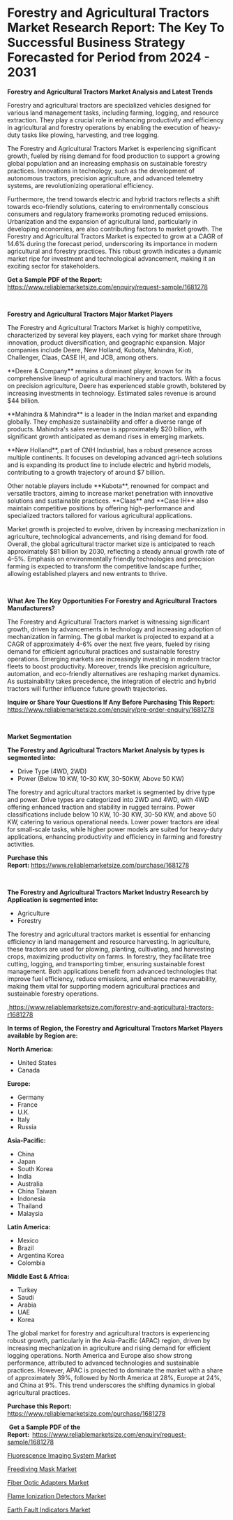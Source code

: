 <p><h1>Forestry and Agricultural Tractors Market Research Report: The Key To Successful Business Strategy Forecasted for Period from 2024 - 2031</h1></p><p><strong>Forestry and Agricultural Tractors Market Analysis and Latest Trends</strong></p>
<p><p>Forestry and agricultural tractors are specialized vehicles designed for various land management tasks, including farming, logging, and resource extraction. They play a crucial role in enhancing productivity and efficiency in agricultural and forestry operations by enabling the execution of heavy-duty tasks like plowing, harvesting, and tree logging.</p><p>The Forestry and Agricultural Tractors Market is experiencing significant growth, fueled by rising demand for food production to support a growing global population and an increasing emphasis on sustainable forestry practices. Innovations in technology, such as the development of autonomous tractors, precision agriculture, and advanced telemetry systems, are revolutionizing operational efficiency.</p><p>Furthermore, the trend towards electric and hybrid tractors reflects a shift towards eco-friendly solutions, catering to environmentally conscious consumers and regulatory frameworks promoting reduced emissions. Urbanization and the expansion of agricultural land, particularly in developing economies, are also contributing factors to market growth. The Forestry and Agricultural Tractors Market is expected to grow at a CAGR of 14.6% during the forecast period, underscoring its importance in modern agricultural and forestry practices. This robust growth indicates a dynamic market ripe for investment and technological advancement, making it an exciting sector for stakeholders.</p></p>
<p><strong>Get a Sample PDF of the Report:&nbsp;</strong> <a href="https://www.reliablemarketsize.com/enquiry/request-sample/1681278?utm_campaign=1143&utm_medium=2&utm_source=Github&utm_content=ia&utm_term=16122024&utm_id=forestry-and-agricultural-tractors">https://www.reliablemarketsize.com/enquiry/request-sample/1681278</a></p>
<p>&nbsp;</p>
<p><strong>Forestry and Agricultural Tractors Major Market Players</strong></p>
<p><p>The Forestry and Agricultural Tractors Market is highly competitive, characterized by several key players, each vying for market share through innovation, product diversification, and geographic expansion. Major companies include Deere, New Holland, Kubota, Mahindra, Kioti, Challenger, Claas, CASE IH, and JCB, among others.</p><p>**Deere & Company** remains a dominant player, known for its comprehensive lineup of agricultural machinery and tractors. With a focus on precision agriculture, Deere has experienced stable growth, bolstered by increasing investments in technology. Estimated sales revenue is around $44 billion.</p><p>**Mahindra & Mahindra** is a leader in the Indian market and expanding globally. They emphasize sustainability and offer a diverse range of products. Mahindra's sales revenue is approximately $20 billion, with significant growth anticipated as demand rises in emerging markets.</p><p>**New Holland**, part of CNH Industrial, has a robust presence across multiple continents. It focuses on developing advanced agri-tech solutions and is expanding its product line to include electric and hybrid models, contributing to a growth trajectory of around $7 billion.</p><p>Other notable players include **Kubota**, renowned for compact and versatile tractors, aiming to increase market penetration with innovative solutions and sustainable practices. **Claas** and **Case IH** also maintain competitive positions by offering high-performance and specialized tractors tailored for various agricultural applications.</p><p>Market growth is projected to evolve, driven by increasing mechanization in agriculture, technological advancements, and rising demand for food. Overall, the global agricultural tractor market size is anticipated to reach approximately $81 billion by 2030, reflecting a steady annual growth rate of 4–5%. Emphasis on environmentally friendly technologies and precision farming is expected to transform the competitive landscape further, allowing established players and new entrants to thrive.</p></p>
<p>&nbsp;</p>
<p><strong>What Are The Key Opportunities For Forestry and Agricultural Tractors Manufacturers?</strong></p>
<p><p>The Forestry and Agricultural Tractors market is witnessing significant growth, driven by advancements in technology and increasing adoption of mechanization in farming. The global market is projected to expand at a CAGR of approximately 4-6% over the next five years, fueled by rising demand for efficient agricultural practices and sustainable forestry operations. Emerging markets are increasingly investing in modern tractor fleets to boost productivity. Moreover, trends like precision agriculture, automation, and eco-friendly alternatives are reshaping market dynamics. As sustainability takes precedence, the integration of electric and hybrid tractors will further influence future growth trajectories.</p></p>
<p><strong>Inquire or Share Your Questions If Any Before Purchasing This Report:</strong> <a href="https://www.reliablemarketsize.com/enquiry/pre-order-enquiry/1681278?utm_campaign=1143&utm_medium=2&utm_source=Github&utm_content=ia&utm_term=16122024&utm_id=forestry-and-agricultural-tractors">https://www.reliablemarketsize.com/enquiry/pre-order-enquiry/1681278</a></p>
<p>&nbsp;</p>
<p><strong>Market Segmentation</strong></p>
<p><strong>The Forestry and Agricultural Tractors Market Analysis by types is segmented into:</strong></p>
<p><ul><li>Drive Type (4WD, 2WD)</li><li>Power (Below 10 KW, 10-30 KW, 30-50KW, Above 50 KW)</li></ul></p>
<p><p>The forestry and agricultural tractors market is segmented by drive type and power. Drive types are categorized into 2WD and 4WD, with 4WD offering enhanced traction and stability in rugged terrains. Power classifications include below 10 KW, 10-30 KW, 30-50 KW, and above 50 KW, catering to various operational needs. Lower power tractors are ideal for small-scale tasks, while higher power models are suited for heavy-duty applications, enhancing productivity and efficiency in farming and forestry activities.</p></p>
<p><strong>Purchase this Report:&nbsp;</strong><a href="https://www.reliablemarketsize.com/purchase/1681278?utm_campaign=1143&utm_medium=2&utm_source=Github&utm_content=ia&utm_term=16122024&utm_id=forestry-and-agricultural-tractors">https://www.reliablemarketsize.com/purchase/1681278</a></p>
<p>&nbsp;</p>
<p><strong>The Forestry and Agricultural Tractors Market Industry Research by Application is segmented into:</strong></p>
<p><ul><li>Agriculture</li><li>Forestry</li></ul></p>
<p><p>The forestry and agricultural tractors market is essential for enhancing efficiency in land management and resource harvesting. In agriculture, these tractors are used for plowing, planting, cultivating, and harvesting crops, maximizing productivity on farms. In forestry, they facilitate tree cutting, logging, and transporting timber, ensuring sustainable forest management. Both applications benefit from advanced technologies that improve fuel efficiency, reduce emissions, and enhance maneuverability, making them vital for supporting modern agricultural practices and sustainable forestry operations.</p></p>
<p><a href="https://www.reliablemarketsize.com/forestry-and-agricultural-tractors-r1681278?utm_campaign=1143&utm_medium=2&utm_source=Github&utm_content=ia&utm_term=16122024&utm_id=forestry-and-agricultural-tractors">&nbsp;https://www.reliablemarketsize.com/forestry-and-agricultural-tractors-r1681278</a></p>
<p><strong>In terms of Region, the Forestry and Agricultural Tractors Market Players available by Region are:</strong></p>
<p>
    <p> <strong> North America: </strong>
        <ul>
            <li>United States</li>
            <li>Canada</li>
        </ul>
        </p> 
    <p> <strong> Europe: </strong>
        <ul>
            <li>Germany</li>
            <li>France</li>
            <li>U.K.</li>
            <li>Italy</li>
            <li>Russia</li>
        </ul>
        </p> 
    <p> <strong> Asia-Pacific: </strong>
        <ul>
            <li>China</li>
            <li>Japan</li>
            <li>South Korea</li>
            <li>India</li>
            <li>Australia</li>
            <li>China Taiwan</li>
            <li>Indonesia</li>
            <li>Thailand</li>
            <li>Malaysia</li>
        </ul>
        </p> 
    <p> <strong> Latin America: </strong>
        <ul>
            <li>Mexico</li>
            <li>Brazil</li>
            <li>Argentina Korea</li>
            <li>Colombia</li>
        </ul>
        </p> 
    <p> <strong> Middle East & Africa: </strong>
        <ul>
            <li>Turkey</li>
            <li>Saudi</li>
            <li>Arabia</li>
            <li>UAE</li>
            <li>Korea</li>
        </ul>
    </p>
    </p>
<p><p>The global market for forestry and agricultural tractors is experiencing robust growth, particularly in the Asia-Pacific (APAC) region, driven by increasing mechanization in agriculture and rising demand for efficient logging operations. North America and Europe also show strong performance, attributed to advanced technologies and sustainable practices. However, APAC is projected to dominate the market with a share of approximately 39%, followed by North America at 28%, Europe at 24%, and China at 9%. This trend underscores the shifting dynamics in global agricultural practices.</p></p>
<p><strong>Purchase this Report: </strong><a href="https://www.reliablemarketsize.com/purchase/1681278?utm_campaign=1143&utm_medium=2&utm_source=Github&utm_content=ia&utm_term=16122024&utm_id=forestry-and-agricultural-tractors">https://www.reliablemarketsize.com/purchase/1681278</a></p>
<p>&nbsp;<strong>Get a Sample PDF of the Report:&nbsp;&nbsp;</strong><a href="https://www.reliablemarketsize.com/enquiry/request-sample/1681278?utm_campaign=1143&utm_medium=2&utm_source=Github&utm_content=ia&utm_term=16122024&utm_id=forestry-and-agricultural-tractors">https://www.reliablemarketsize.com/enquiry/request-sample/1681278</a></p>
<p><strong></strong></p>
<p><p><a href="https://github.com/ryanbell8967/Market-Research-Report-List-1/blob/main/fluorescence-imaging-system-market.md?utm_campaign=1143&utm_medium=2&utm_source=Github&utm_content=ia&utm_term=16122024&utm_id=forestry-and-agricultural-tractors">Fluorescence Imaging System Market</a></p><p><a href="https://github.com/yoshih12/Market-Research-Report-List-4/blob/main/freediving-mask-market.md?utm_campaign=1143&utm_medium=2&utm_source=Github&utm_content=ia&utm_term=16122024&utm_id=forestry-and-agricultural-tractors">Freediving Mask Market</a></p><p><a href="https://www.linkedin.com/pulse/estimating-fiber-optic-adapters-market-size-future-growth-potential-ib9uf?utm_campaign=1143&utm_medium=2&utm_source=Github&utm_content=ia&utm_term=16122024&utm_id=forestry-and-agricultural-tractors">Fiber Optic Adapters Market</a></p><p><a href="https://www.linkedin.com/pulse/f-my-mkt-intel-xkfif?utm_campaign=1143&utm_medium=2&utm_source=Github&utm_content=ia&utm_term=16122024&utm_id=forestry-and-agricultural-tractors">Flame Ionization Detectors Market</a></p><p><a href="https://www.linkedin.com/pulse/navigating-earth-fault-indicators-market-incorporating-trends-de1ze?utm_campaign=1143&utm_medium=2&utm_source=Github&utm_content=ia&utm_term=16122024&utm_id=forestry-and-agricultural-tractors">Earth Fault Indicators Market</a></p></p>